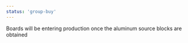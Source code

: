 ```yaml
---
status: 'group-buy'
---
```

Boards will be entering production once the aluminum source blocks are obtained